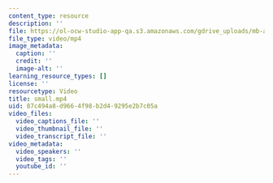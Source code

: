 ```yaml
---
content_type: resource
description: ''
file: https://ol-ocw-studio-app-qa.s3.amazonaws.com/gdrive_uploads/mb-april12a/1P7WiIWEgrVJtDQnF93P7OFDIetz37AP8/small.mp4
file_type: video/mp4
image_metadata:
  caption: ''
  credit: ''
  image-alt: ''
learning_resource_types: []
license: ''
resourcetype: Video
title: small.mp4
uid: 87c494a8-d966-4f98-b2d4-9295e2b7c05a
video_files:
  video_captions_file: ''
  video_thumbnail_file: ''
  video_transcript_file: ''
video_metadata:
  video_speakers: ''
  video_tags: ''
  youtube_id: ''
---
```

